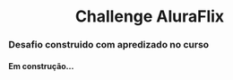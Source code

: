 <h1 align="center"> Challenge AluraFlix </h1>

### Desafio construido com apredizado no curso

#### Em construção...